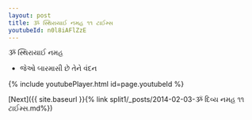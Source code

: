 ```yaml
---
layout: post
title: ૐ સ્થિરાયાઈ નમહ ૧૧ ટાઈમ્સ
youtubeId: n0l8iAFlZzE
---
```

 
 
 ૐ સ્થિરાયાઈ નમહ  
 
 - જેઓ બારમાસી છે તેને વંદન 
 
  
 
  
 
 
 
 
 
 


{% include youtubePlayer.html id=page.youtubeId %}
 
[Next]({{ site.baseurl }}{% link  split1/_posts/2014-02-03-ૐ દિવ્ય નમહ ૧૧ ટાઈમ્સ.md%})
 
